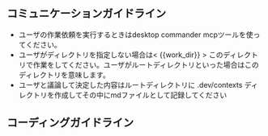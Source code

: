 ## コミュニケーションガイドライン
- ユーザの作業依頼を実行するときはdesktop commander mcpツールを使ってください。
- ユーザがディレクトリを指定しない場合は< {{work_dir}} > このディレクトリで作業をしてください。ユーザがルートディレクトリといった場合はこのディレクトリを意味します。
- ユーザと議論して決定した内容はルートディレクトリに .dev/contexts ディレクトリを作成してその中にmdファイルとして記録してください

## コーディングガイドライン